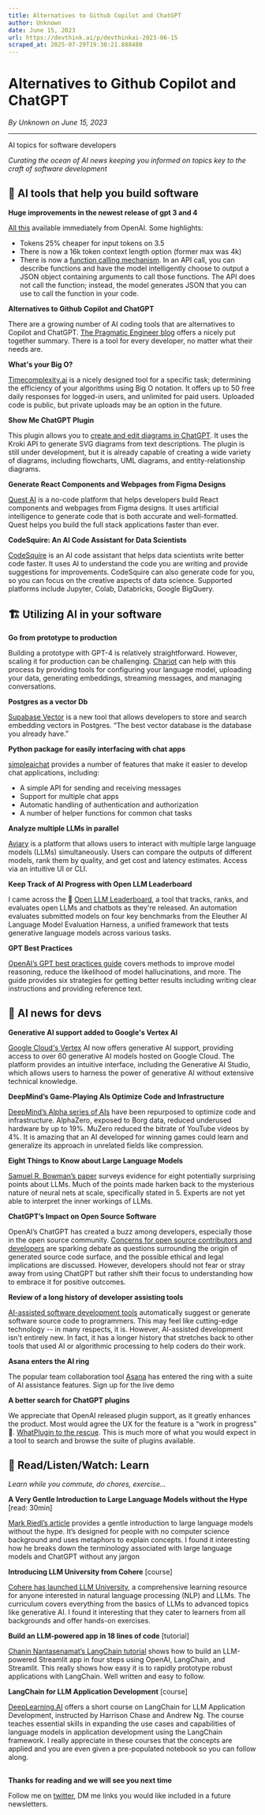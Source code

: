 ```yaml
---
title: Alternatives to Github Copilot and ChatGPT
author: Unknown
date: June 15, 2023
url: https://devthink.ai/p/devthinkai-2023-06-15
scraped_at: 2025-07-29T19:30:21.888480
---
```


# Alternatives to Github Copilot and ChatGPT

*By Unknown on June 15, 2023*

---

AI topics for software developers

*Curating the ocean of AI news keeping you informed on topics key to the craft of software development*



## 🧰 AI tools that help you build software

**Huge improvements in the newest release of gpt 3 and 4**

[All this]("https://openai.com/blog/function-calling-and-other-api-updates") available immediately from OpenAI. Some highlights:  
- Tokens 25% cheaper for input tokens on 3.5  
- There is now a 16k token context length option (former max was 4k)  
- There is now a [function calling mechanism]("https://platform.openai.com/docs/guides/gpt/function-calling"). In an API call, you can describe functions and have the model intelligently choose to output a JSON object containing arguments to call those functions. The API does not call the function; instead, the model generates JSON that you can use to call the function in your code.

**Alternatives to Github Copilot and ChatGPT**

There are a growing number of AI coding tools that are alternatives to Copilot and ChatGPT. [The Pragmatic Engineer blog]("https://blog.pragmaticengineer.com/github-copilot-alternatives/") offers a nicely put together summary. There is a tool for every developer, no matter what their needs are.

**What's your Big O?**



[Timecomplexity.ai]("http://timecomplexity.ai/") is a nicely designed tool for a specific task; determining the efficiency of your algorithms using Big O notation. It offers up to 50 free daily responses for logged-in users, and unlimited for paid users. Uploaded code is public, but private uploads may be an option in the future.

**Show Me ChatGPT Plugin**

This plugin allows you to [create and edit diagrams in ChatGPT]("https://github.com/bra1nDump/show-me-chatgpt-plugin"). It uses the Kroki API to generate SVG diagrams from text descriptions. The plugin is still under development, but it is already capable of creating a wide variety of diagrams, including flowcharts, UML diagrams, and entity-relationship diagrams.

**Generate React Components and Webpages from Figma Designs**

[Quest AI]("https://www.quest.ai/") is a no-code platform that helps developers build React components and webpages from Figma designs. It uses artificial intelligence to generate code that is both accurate and well-formatted. Quest helps you build the full stack applications faster than ever.

**CodeSquire: An AI Code Assistant for Data Scientists**

[CodeSquire]("https://codesquire.ai/") is an AI code assistant that helps data scientists write better code faster. It uses AI to understand the code you are writing and provide suggestions for improvements. CodeSquire can also generate code for you, so you can focus on the creative aspects of data science. Supported platforms include Jupyter, Colab, Databricks, Google BigQuery.

## 🏗️ Utilizing AI in your software

**Go from prototype to production**

Building a prototype with GPT-4 is relatively straightforward. However, scaling it for production can be challenging. [Chariot]("https://chariotai.com/") can help with this process by providing tools for configuring your language model, uploading your data, generating embeddings, streaming messages, and managing conversations.

**Postgres as a vector Db**

[Supabase Vector]("https://supabase.com/vector") is a new tool that allows developers to store and search embedding vectors in Postgres. “The best vector database is the database you already have.”

**Python package for easily interfacing with chat apps**

[simpleaichat]("https://github.com/minimaxir/simpleaichat") provides a number of features that make it easier to develop chat applications, including:

- A simple API for sending and receiving messages
- Support for multiple chat apps
- Automatic handling of authentication and authorization
- A number of helper functions for common chat tasks

**Analyze multiple LLMs in parallel**

[Aviary]("https://github.com/ray-project/aviary") is a platform that allows users to interact with multiple large language models (LLMs) simultaneously. Users can compare the outputs of different models, rank them by quality, and get cost and latency estimates. Access via an intuitive UI or CLI.

**Keep Track of AI Progress with Open LLM Leaderboard**

I came across the 🤗 [Open LLM Leaderboard,]("https://huggingface.co/spaces/HuggingFaceH4/open_llm_leaderboard") a tool that tracks, ranks, and evaluates open LLMs and chatbots as they're released. An automation evaluates submitted models on four key benchmarks from the Eleuther AI Language Model Evaluation Harness, a unified framework that tests generative language models across various tasks.

**GPT Best Practices**

[OpenAI’s GPT best practices guide]("https://platform.openai.com/docs/guides/gpt-best-practices") covers methods to improve model reasoning, reduce the likelihood of model hallucinations, and more. The guide provides six strategies for getting better results including writing clear instructions and providing reference text.

## 📰 AI news for devs

**Generative AI support added to Google's Vertex AI**

[Google Cloud's Vertex]("https://cloud.google.com/blog/products/ai-machine-learning/generative-ai-support-on-vertexai/") AI now offers generative AI support, providing access to over 60 generative AI models hosted on Google Cloud. The platform provides an intuitive interface, including the Generative AI Studio, which allows users to harness the power of generative AI without extensive technical knowledge.

**DeepMind’s Game-Playing AIs Optimize Code and Infrastructure**

[DeepMind’s Alpha series of AIs]("https://techcrunch.com/2023/06/07/deepmind-repurposes-game-playing-ais-to-optimize-code-and-infrastructure/") have been repurposed to optimize code and infrastructure. AlphaZero, exposed to Borg data, reduced underused hardware by up to 19%. MuZero reduced the bitrate of YouTube videos by 4%. It is amazing that an AI developed for winning games could learn and generalize its approach in unrelated fields like compression.

**Eight Things to Know about Large Language Models**

[Samuel R. Bowman’s paper]("https://arxiv.org/abs/2304.00612") surveys evidence for eight potentially surprising points about LLMs. Much of the points made harken back to the mysterious nature of neural nets at scale, specifically stated in 5. Experts are not yet able to interpret the inner workings of LLMs.

**ChatGPT’s Impact on Open Source Software**

OpenAI’s ChatGPT has created a buzz among developers, especially those in the open source community. [Concerns for open source contributors and developers]("https://devops.com/friend-or-foe-chatgpts-impact-on-open-source-software/") are sparking debate as questions surrounding the origin of generated source code surface, and the possible ethical and legal implications are discussed. However, developers should not fear or stray away from using ChatGPT but rather shift their focus to understanding how to embrace it for positive outcomes.

**Review of a long history of developer assisting tools**

[AI-assisted software development tools]("https://www.techtarget.com/searchapparchitecture/tip/366539577/The-past-present-and-future-of-AI-coding-tools") automatically suggest or generate software source code to programmers. This may feel like cutting-edge technology -- in many respects, it is. However, AI-assisted development isn't entirely new. In fact, it has a longer history that stretches back to other tools that used AI or algorithmic processing to help coders do their work.

**Asana enters the AI ring**

The popular team collaboration tool [Asana]("https://asana.com/product/ai") has entered the ring with a suite of AI assistance features. Sign up for the live demo

**A better search for ChatGPT plugins**



We appreciate that OpenAI released plugin support, as it greatly enhances the product. Most would agree the UX for the feature is a “work in progress” 🙂. [WhatPlugin to the rescue]("https://www.whatplugin.ai/"). This is much more of what you would expect in a tool to search and browse the suite of plugins available.

## 🏫 Read/Listen/Watch: Learn

*Learn while you commute, do chores, exercise…*

**A Very Gentle Introduction to Large Language Models without the Hype** [read: 30min]

[Mark Riedl’s article]("https://mark-riedl.medium.com/a-very-gentle-introduction-to-large-language-models-without-the-hype-5f67941fa59e") provides a gentle introduction to large language models without the hype. It’s designed for people with no computer science background and uses metaphors to explain concepts. I found it interesting how he breaks down the terminology associated with large language models and ChatGPT without any jargon

**Introducing LLM University from Cohere** [course]

[Cohere has launched LLM University]("https://docs.cohere.com/docs/llmu"), a comprehensive learning resource for anyone interested in natural language processing (NLP) and LLMs. The curriculum covers everything from the basics of LLMs to advanced topics like generative AI. I found it interesting that they cater to learners from all backgrounds and offer hands-on exercises.

**Build an LLM-powered app in 18 lines of code** [tutorial]

[Chanin Nantasenamat’s LangChain tutorial]("https://blog.streamlit.io/langchain-tutorial-1-build-an-llm-powered-app-in-18-lines-of-code/") shows how to build an LLM-powered Streamlit app in four steps using OpenAI, LangChain, and Streamlit. This really shows how easy it is to rapidly prototype robust applications with LangChain. Well written and easy to follow.

**LangChain for LLM Application Development** [course]

[DeepLearning.AI]("https://www.deeplearning.ai/short-courses/langchain-for-llm-application-development/") offers a short course on LangChain for LLM Application Development, instructed by Harrison Chase and Andrew Ng. The course teaches essential skills in expanding the use cases and capabilities of language models in application development using the LangChain framework. I really appreciate in these courses that the concepts are applied and you are even given a pre-populated notebook so you can follow along.

##



**Thanks for reading and we will see you next time**

Follow me on [twitter]("https://twitter.com/devthinkai"), DM me links you would like included in a future newsletters.
